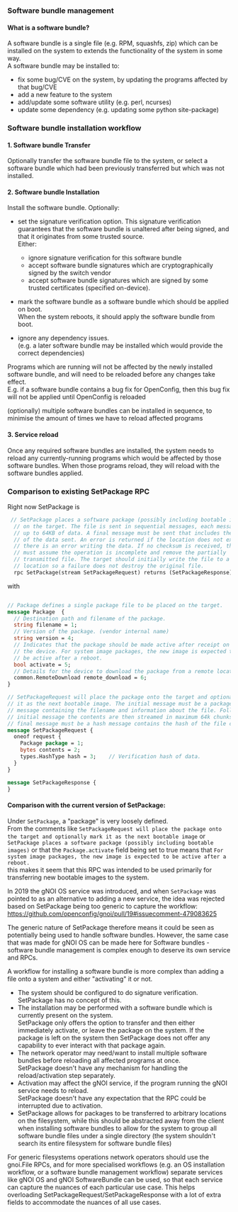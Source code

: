 ### Software bundle management

#### What is a software bundle?
A software bundle is a single file (e.g. RPM, squashfs, zip) which can be installed
on the system to extends the functionality of the system in some way.   
A software bundle may be installed to:
- fix some bug/CVE on the system, by updating the programs affected by that
  bug/CVE
- add a new feature to the system
- add/update some software utility (e.g. perl, ncurses)
- update some dependency (e.g. updating some python site-package)

### Software bundle installation workflow

#### 1. Software bundle Transfer
Optionally transfer the software bundle file to the system, or select a
software bundle which had been previously transferred but which was not installed.

#### 2. Software bundle Installation
Install the software bundle.
Optionally:
- set the signature verification option.
  This signature verification guarantees that the software bundle is unaltered
  after being signed, and that it originates from some trusted source.   
  Either:
  - ignore signature verification for this software bundle
  - accept software bundle signatures which are cryptographically signed by the switch vendor
  - accept software bundle signatures which are signed by some trusted certificates (specified on-device).
  
- mark the software bundle as a software bundle which should be applied on boot.   
  When the system reboots, it should apply the software bundle from boot.
- ignore any dependency issues.    
  (e.g. a later software bundle may be installed which would provide the correct
  dependencies)

Programs which are running will not be affected by the newly installed
software bundle, and will need to be reloaded before any changes take effect.    
E.g. if a software bundle contains a bug fix for OpenConfig, then this bug fix
will not be applied until OpenConfig is reloaded

(optionally) multiple software bundles can be installed in sequence, to minimise
the amount of times we have to reload affected programs

#### 3. Service reload

Once any required software bundles are installed, the system needs to reload any
currently-running programs which would be affected by those software bundles.
When those programs reload, they will reload with the software bundles applied.

### Comparison to existing SetPackage RPC

Right now SetPackage is
```protobuf
 // SetPackage places a software package (possibly including bootable images)
  // on the target. The file is sent in sequential messages, each message
  // up to 64KB of data. A final message must be sent that includes the hash
  // of the data sent. An error is returned if the location does not exist or
  // there is an error writing the data. If no checksum is received, the target
  // must assume the operation is incomplete and remove the partially
  // transmitted file. The target should initially write the file to a temporary
  // location so a failure does not destroy the original file.
  rpc SetPackage(stream SetPackageRequest) returns (SetPackageResponse) {}
```
with
```protobuf

// Package defines a single package file to be placed on the target.
message Package  {
  // Destination path and filename of the package.
  string filename = 1;
  // Version of the package. (vendor internal name)
  string version = 4;
  // Indicates that the package should be made active after receipt on
  // the device. For system image packages, the new image is expected to
  // be active after a reboot.
  bool activate = 5;
  // Details for the device to download the package from a remote location.
  common.RemoteDownload remote_download = 6;
}

// SetPackageRequest will place the package onto the target and optionally mark
// it as the next bootable image. The initial message must be a package
// message containing the filename and information about the file. Following the
// initial message the contents are then streamed in maximum 64k chunks. The
// final message must be a hash message contains the hash of the file contents.
message SetPackageRequest {
  oneof request {
    Package package = 1;
    bytes contents = 2;
    types.HashType hash = 3;    // Verification hash of data.
  }
}

message SetPackageResponse {
}
```

#### Comparison with the current version of SetPackage:
Under `SetPackage`, a "package" is very loosely defined.    
From the comments like `SetPackageRequest will place the package onto the
target and optionally mark it as the next bootable image` or
`SetPackage places a software package (possibly including bootable
images)` or that the `Package.activate` field being set to true means that
`For system image packages, the new image is expected to be active
after a reboot.`   
this makes it seem that this RPC was intended to be used primarily for
transferring new bootable images to the system.

In 2019 the gNOI OS service was introduced, and when `SetPackage` was
pointed to as an alternative to adding a new service, the idea was
rejected based on SetPackage being too generic to capture the workflow:    
https://github.com/openconfig/gnoi/pull/19#issuecomment-479083625

The generic nature of SetPackage therefore means it could be seen as
potentially being used to handle software bundles.
However, the same case that was made for gNOI OS can be made here for Software bundles -
software bundle management is complex enough to deserve its own service and RPCs.

A workflow for installing a software bundle is more complex than
adding a file onto a system and either "activating" it or not.
- The system should be configured to do signature verification.      
  SetPackage has no concept of this.
- The installation may be performed with a software bundle which is currently
  present on the system.        
  SetPackage only offers the option to transfer and
  then either immediately activate, or leave the package on the system.
  If the package is left on the system then SetPackage does not offer
  any capability to ever interact with that package again.
- The network operator may need/want to install multiple software bundles
  before reloading all affected programs at once.   
  SetPackage doesn't have any mechanism for handling the reload/activation
  step separately.
- Activation may affect the gNOI service, if the program running
  the gNOI service needs to reload.      
  SetPackage doesn't have any expectation that the RPC could be interrupted
  due to activation.
- SetPackage allows for packages to be transferred to arbitrary locations
  on the filesystem, while this should be abstracted away from the client
  when installing software bundles to allow for the system to group all software bundle
  files under a single directory (the system shouldn't search its entire
  filesystem for software bundle files)

For generic filesystems operations network operators should use the gnoi.File RPCs,
and for more specialised workflows (e.g. an OS installation workflow, or a software bundle management workflow)
separate services like gNOI OS and gNOI SoftwareBundle can be used, so that each service can capture the nuances
of each particular use case. This helps overloading SetPackageRequest/SetPackageResponse
with a lot of extra fields to accommodate the nuances of all use cases.
